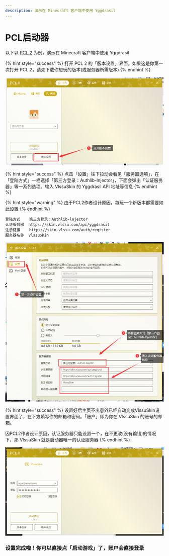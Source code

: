 ```yaml
---
description: 演示在 Minecraft 客户端中使用 Yggdrasil
---
```


# PCL启动器

以下以 [PCL 2](https://afdian.net/@LTCat) 为例，演示在 Minecraft 客户端中使用 Yggdrasil

{% hint style="success" %}
打开 PCL 2 的「版本设置」界面。如果这是你第一次打开 PCL 2，请先下载你想玩的版本\(或服务器所需版本\)
{% endhint %}

![](../../.gitbook/assets/urdqrb-f-k6v-5jm-c2o67.png)

{% hint style="success" %}
点击「设置」往下拉动会看见「服务器选项」，在「登陆方式」一栏选择「第三方登录：Authlib-lnjector」，下面会弹出「认证服务器」等一系列选项。输入 VlssuSkin 的 Yggdrasil API 地址等信息
{% endhint %}

{% hint style="warning" %}
由于PCL2作者设计原因，每玩一个新版本都需要如此设置
{% endhint %}

```text
登陆方式    第三方登录：Authlib-lnjector
认证服务器  https://skin.vlssu.com/api/yggdrasil
注册链接    https://skin.vlssu.com/auth/register
服务器名称  VlssuSkin
```

![](../../.gitbook/assets/j-hdhz_1-a-u02xpn8b8q-s.png)

{% hint style="success" %}
设置好后主页不出意外已经自动变成VlssuSkin设置界面了，在下方填写你的邮箱和密码。「账户」即为你在 VlssuSkin 的账号的邮箱。

因PCL2作者设计原因，认证服务器只能设置一个，在不更改\(没有输错\)的情况下，那 VlssuSkin 就是启动器唯一的认证服务器
{% endhint %}

![](../../.gitbook/assets/pc-8v0d2ezso-p-jve9-a-b.png)

### 设置完成啦！你可以直接点「启动游戏」了，账户会直接登录

